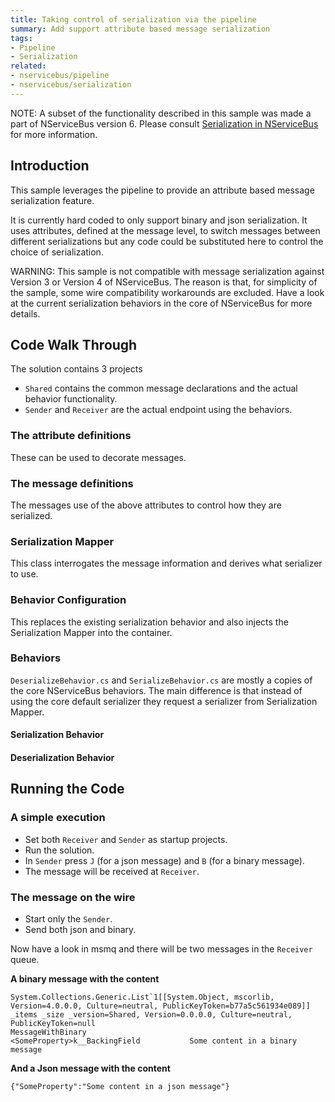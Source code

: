 ```yaml
---
title: Taking control of serialization via the pipeline
summary: Add support attribute based message serialization
tags:
- Pipeline
- Serialization
related:
- nservicebus/pipeline
- nservicebus/serialization
---
```


NOTE: A subset of the functionality described in this sample was made a part of NServiceBus version 6. Please consult [Serialization in NServiceBus](/nservicebus/serialization/) for more information.


## Introduction

This sample leverages the pipeline to provide an attribute based message serialization feature.

It is currently hard coded to only support binary and json serialization. It uses attributes, defined at the message level, to switch messages between different serializations but any code could be substituted here to control the choice of serialization.

WARNING: This sample is not compatible with message serialization against Version 3 or Version 4 of NServiceBus. The reason is that, for simplicity of the sample, some wire compatibility workarounds are excluded. Have a look at the current serialization behaviors in the core of NServiceBus for more details.


## Code Walk Through

The solution contains 3 projects

 * `Shared` contains the common message declarations and the actual behavior functionality.
 * `Sender` and `Receiver` are the actual endpoint using the behaviors.


### The attribute definitions

These can be used to decorate messages.

<!-- import attributes -->


### The message definitions

The messages use of the above attributes to control how they are serialized.

<!-- import message-definitions -->


### Serialization Mapper

This class interrogates the message information and derives what serializer to use.

<!-- import serialization-mapper -->


### Behavior Configuration

This replaces the existing serialization behavior and also injects the Serialization Mapper into the container.

<!-- import behavior-configuration -->


### Behaviors

`DeserializeBehavior.cs` and `SerializeBehavior.cs` are mostly a copies of the core NServiceBus behaviors. The main difference is that instead of using the core default serializer they request a serializer from Serialization Mapper.


#### Serialization Behavior

<!-- import serialize-behavior -->


#### Deserialization Behavior

<!-- import deserialize-behavior -->


## Running the Code


### A simple execution

 * Set both `Receiver` and `Sender` as startup projects.
 * Run the solution.
 * In `Sender` press `J` (for a json message) and `B` (for a binary message).
 * The message will be received at `Receiver`.


### The message on the wire

 * Start only the `Sender`.
 * Send both json and binary.

Now have a look in msmq and there will be two messages in the
`Receiver` queue.

**A binary message with the content**

```
System.Collections.Generic.List`1[[System.Object, mscorlib, Version=4.0.0.0, Culture=neutral, PublicKeyToken=b77a5c561934e089]]
_items _size _version=Shared, Version=0.0.0.0, Culture=neutral, PublicKeyToken=null
MessageWithBinary
<SomeProperty>k__BackingField           Some content in a binary message
```

**And a Json message with the content**

```
{"SomeProperty":"Some content in a json message"}
```
